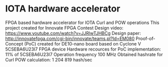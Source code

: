 # IOTA hardware accelerator
FPGA based hardware accelerator for IOTA Curl and POW operations
This project created for Innovate FPGA Contest
Design video: https://www.youtube.com/watch?v=JJRlwTJHBCg
Design paper: http://innovatefpga.com/cgi-bin/innovate/teams.pl?Id=EM080
Proof-of-Concept (PoC) created for DE10-nano board based on Cyclone V 5CSEBA6U23I7 FPGA device
Hardware recources for PoC implementation: 11% of 5CSEBA6U23I7
Operation frequency 100 MHz
Obtained hashrate for Curl POW calculation: 1 204 819 hash/sec 
